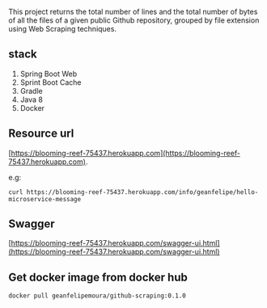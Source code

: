 
This project returns the total number of lines and the total number of bytes of all the files of a given public Github repository, grouped by file extension using Web Scraping techniques. 

## stack
1. Spring Boot Web
2. Sprint Boot Cache 
3. Gradle
4. Java 8
5. Docker


## Resource url
[https://blooming-reef-75437.herokuapp.com](https://blooming-reef-75437.herokuapp.com). 

e.g:


```
curl https://blooming-reef-75437.herokuapp.com/info/geanfelipe/hello-microservice-message
```
 
## Swagger 
[https://blooming-reef-75437.herokuapp.com/swagger-ui.html](https://blooming-reef-75437.herokuapp.com/swagger-ui.html)


## Get docker image from docker hub
```
docker pull geanfelipemoura/github-scraping:0.1.0
```


